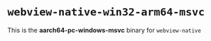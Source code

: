 # `webview-native-win32-arm64-msvc`

This is the **aarch64-pc-windows-msvc** binary for `webview-native`
